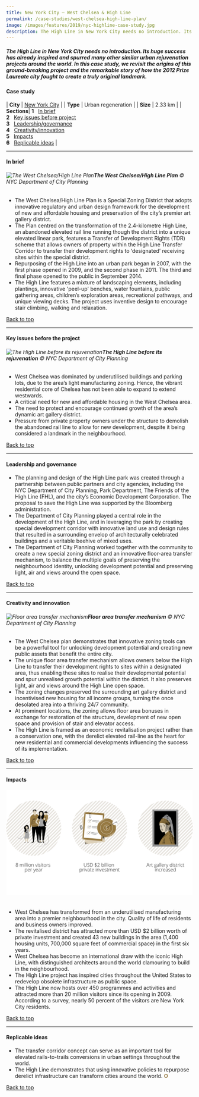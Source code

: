 ```yaml
---
title: New York City – West Chelsea & High Line
permalink: /case-studies/west-chelsea-high-line-plan/
image: /images/features/2019/nyc-highline-case-study.jpg
description: The High Line in New York City needs no introduction. Its huge success has already inspired and spurred many other similar urban rejuvenation projects around the world. In this case study, we revisit the origins of this ground-breaking project and the remarkable story of how the 2012 Prize Laureate city fought to create a truly original landmark.
---
```


##### The High Line in New York City needs no introduction. Its huge success has already inspired and spurred many other similar urban rejuvenation projects around the world. In this case study, we revisit the origins of this ground-breaking project and the remarkable story of how the 2012 Prize Laureate city fought to create a truly original landmark. 

#### **Case study**

| **City** | [New York City](/nyc/) |
| **Type** | Urban regeneration |
| **Size** | 2.33 km |
| **Sections**| **1** &nbsp; [In brief](#in-brief) <br> **2** &nbsp; [Key issues before project](#key-issues-before-the-project) <br> **3** &nbsp; [Leadership/governance](#leadership-and-governance) <br> **4** &nbsp; [Creativity/innovation](#creativity-and-innovation) <br> **5** &nbsp; [Impacts](#impacts) <br> **6** &nbsp; [Replicable ideas](#replicable-ideas) |

---

#### **In brief**

###### ![The West Chelsea/High Line Plan](/images/features/2019/west-chelsea-plan.jpg/)**The West Chelsea/High Line Plan** © NYC Department of City Planning

- The West Chelsea/High Line Plan is a Special Zoning District that adopts innovative regulatory and urban design framework for the development of new and affordable housing and preservation of the city’s premier art gallery district. 
- The Plan centred on the transformation of the 2.4-kilometre High Line, an abandoned elevated rail line running though the district into a unique elevated linear park, features a Transfer of Development Rights (TDR) scheme that allows owners of property within the High Line Transfer Corridor to transfer their development rights to ‘designated’ receiving sites within the special district.
- Repurposing of the High Line into an urban park began in 2007, with the first phase opened in 2009, and the second phase in 2011. The third and final phase opened to the public in September 2014.
- The High Line features a mixture of landscaping elements, including plantings, innovative 'peel-up' benches, water fountains, public gathering areas, children’s exploration areas, recreational pathways, and unique viewing decks. The project uses inventive design to encourage stair climbing, walking and relaxation. 

[Back to top](#case-study-3)

---

#### **Key issues before the project**

###### ![The High Line before its rejuvenation](/images/features/2019/highline-before.jpg/)**The High Line before its rejuvenation** © NYC Department of City Planning

- West Chelsea was dominated by underutilised buildings and parking lots, due to the area’s light manufacturing zoning. Hence, the vibrant residential core of Chelsea has not been able to expand to extend westwards.   
- A critical need for new and affordable housing in the West Chelsea area.  
- The need to protect and encourage continued growth of the area’s dynamic art gallery district.  
- Pressure from private property owners under the structure to demolish the abandoned rail line to allow for new development, despite it being considered a landmark in the neighbourhood.

[Back to top](#case-study-3)

---

#### **Leadership and governance**

- The planning and design of the High Line park was created through a partnership between public partners and city agencies, including the NYC Department of City Planning, Park Department, The Friends of the High Line (FHL), and the city’s Economic Development Corporation. The proposal to save the High Line was supported by the Bloomberg administration.
- The Department of City Planning played a central role in the development of the High Line, and in leveraging the park by creating special development corridor with innovative land use and design rules that resulted in a surrounding envelop of architecturally celebrated buildings and a veritable beehive of mixed uses.
- The Department of City Planning worked together with the community to create a new special zoning district and an innovative floor-area transfer mechanism, to balance the multiple goals of preserving the neighbourhood identity, unlocking development potential and preserving light, air and views around the open space.

[Back to top](#case-study-3)

---

#### **Creativity and innovation**

###### ![Floor area transfer mechanism](/images/features/2019/floor-area-transfer-mechanism.png/)**Floor area transfer mechanism** © NYC Department of City Planning

- The West Chelsea plan demonstrates that innovative zoning tools can be a powerful tool for unlocking development potential and creating new public assets that benefit the entire city.
- The unique floor area transfer mechanism allows owners below the High Line to transfer their development rights to sites within a designated area, thus enabling these sites to realise their developmental potential and spur unrealised growth potential within the district. It also preserves light, air and views around the High Line open space.
- The zoning changes preserved the surrounding art gallery district and incentivised new housing for all income groups, turning the once desolated area into a thriving 24/7 community.
- At prominent locations, the zoning allows floor area bonuses in exchange for restoration of the structure, development of new open space and provision of stair and elevator access.
- The High Line is framed as an economic revitalisation project rather than a conservation one, with the derelict elevated rail-line as the heart for new residential and commercial developments influencing the success of its implementation.

[Back to top](#case-study-3)

---

#### **Impacts**

###### ![Impacts](/images/features/2019/impacts-nyc1.png/)

- West Chelsea has transformed from an underutilised manufacturing area into a premier neighbourhood in the city.
Quality of life of residents and business owners improved. 
- The revitalised district has attracted more than USD $2 billion worth of private investment and created 43 new buildings in the area (1,400 housing units, 700,000 square feet of commercial space) in the first six years.
- West Chelsea has become an international draw with the iconic High Line, with distinguished architects around the world clamouring to build in the neighbourhood. 
- The High Line project has inspired cities throughout the United States to redevelop obsolete infrastructure as public space.
- The High Line now hosts over 450 programmes and activities and attracted more than 20 million visitors since its opening in 2009. According to a survey, nearly 50 percent of the visitors are New York City residents. 

[Back to top](#case-study-3)

---

#### **Replicable ideas**

- The transfer corridor concept can serve as an important tool for elevated rails-to-trails conversions in urban settings throughout the world. 
- The High Line demonstrates that using innovative policies to repurpose derelict infrastructure can transform cities around the world. **<font color="#967942">O</font>**

[Back to top](#case-study-3)
